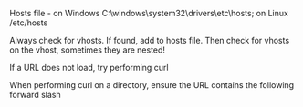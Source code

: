 Hosts file - on Windows C:\windows\system32\drivers\etc\hosts; on Linux /etc/hosts

Always check for vhosts. If found, add to hosts file. Then check for vhosts on the vhost, sometimes they are nested!

If a URL does not load, try performing curl

When performing curl on a directory, ensure the URL contains the following forward slash

